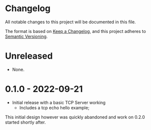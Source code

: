 # Changelog

All notable changes to this project will be documented in this file.

The format is based on [Keep a Changelog](https://keepachangelog.com/en/1.0.0/),
and this project adheres to [Semantic Versioning](https://semver.org/spec/v2.0.0.html).

# Unreleased

- None.

# 0.1.0 - 2022-09-21

- Initial release with a basic TCP Server working
  - Includes a tcp echo hello example;

This initial design however was quickly abandoned and work on 0.2.0 started shortly after.
